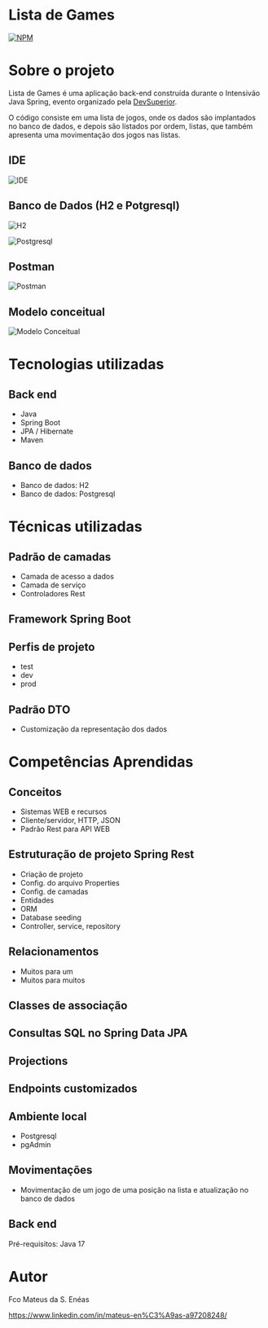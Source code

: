# Lista de Games
[![NPM](https://img.shields.io/npm/l/react)](https://github.com/MateusEneas/ListaDeGames/blob/main/LICENSE) 

# Sobre o projeto

Lista de Games é uma aplicação back-end construída durante o Intensivão Java Spring, evento organizado pela [DevSuperior](https://devsuperior.com.br "Site da DevSuperior").

O código consiste em uma lista de jogos, onde os dados são implantados no banco de dados, e depois são listados por ordem, listas, que também apresenta uma movimentação dos jogos nas listas.

## IDE
![IDE](https://github.com/MateusEneas/Imagens/blob/main/Imagens%20para%20README/INTELLIJ%20PROGRAMA.png?raw=true)

## Banco de Dados (H2 e Potgresql)
![H2](https://github.com/MateusEneas/Imagens/blob/main/Imagens%20para%20README/BANCO%20DE%20DADOS%20H2.png?raw=true)

![Postgresql](https://github.com/MateusEneas/Imagens/blob/main/Imagens%20para%20README/pgAdmin.png?raw=true)

## Postman
![Postman](https://github.com/MateusEneas/Imagens/blob/main/Imagens%20para%20README/POSTMAN.png?raw=true)

## Modelo conceitual
![Modelo Conceitual](https://github.com/MateusEneas/Imagens/blob/main/Imagens%20para%20README/Modelo%20Conceitual.png?raw=true)

# Tecnologias utilizadas
## Back end
- Java
- Spring Boot
- JPA / Hibernate
- Maven

## Banco de dados
- Banco de dados: H2
- Banco de dados: Postgresql

# Técnicas utilizadas
## Padrão de camadas
- Camada de acesso a dados
- Camada de serviço
- Controladores Rest

## Framework Spring Boot

## Perfis de projeto
- test
- dev
- prod

## Padrão DTO
- Customização da representação dos dados

# Competências Aprendidas

## Conceitos
- Sistemas WEB e recursos
- Cliente/servidor, HTTP, JSON
- Padrão Rest para API WEB

## Estruturação de projeto Spring Rest
- Criação de projeto
- Config. do arquivo Properties
- Config. de camadas
- Entidades
- ORM
- Database seeding
- Controller, service, repository

## Relacionamentos
- Muitos para um
- Muitos para muitos

## Classes de associação

## Consultas SQL no Spring Data JPA

## Projections

## Endpoints customizados

## Ambiente local
- Postgresql
- pgAdmin

## Movimentações
- Movimentação de um jogo de uma posição na lista e atualização no banco de dados 

## Back end
Pré-requisitos: Java 17


# Autor

Fco Mateus da S. Enéas

https://www.linkedin.com/in/mateus-en%C3%A9as-a97208248/
